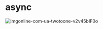 # async


![imgonline-com-ua-twotoone-v2v45bIF0o](https://user-images.githubusercontent.com/74527431/104017274-d5b58f00-51dd-11eb-95a1-eb142f9b6c28.jpg)
